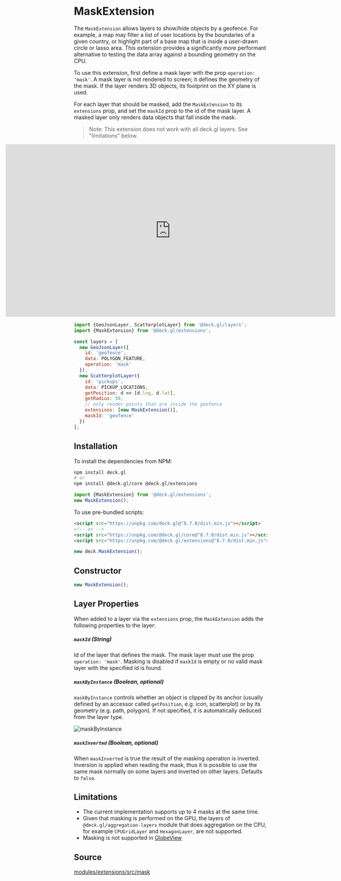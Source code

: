 
# MaskExtension

The `MaskExtension` allows layers to show/hide objects by a geofence. For example, a map may filter a list of user locations by the boundaries of a given country, or highlight part of a base map that is inside a user-drawn circle or lasso area. This extension provides a significantly more performant alternative to testing the data array against a bounding geometry on the CPU.

To use this extension, first define a mask layer with the prop `operation: 'mask'`. A mask layer is not rendered to screen; it defines the geometry of the mask. If the layer renders 3D objects, its footprint on the XY plane is used.

For each layer that should be masked, add the `MaskExtension` to its `extensions` prop, and set the `maskId` prop to the id of the mask layer. A masked layer only renders data objects that fall inside the mask.


> Note: This extension does not work with all deck.gl layers. See "limitations" below.

<div style="position:relative;height:450px"></div>
<div style="position:absolute;transform:translateY(-450px);padding-left:inherit;padding-right:inherit;left:0;right:0">
  <iframe height="450" style="width: 100%;" scrolling="no" title="deck.gl MaskExtension" src="https://codepen.io/vis-gl/embed/ExbKoYg?height=450&theme-id=light&default-tab=result" frameborder="no" loading="lazy" allowtransparency="true" allowfullscreen="true">
    See the Pen <a href='https://codepen.io/vis-gl/pen/ExbKoYg'>deck.gl MaskFilterExtension</a> by vis.gl
    (<a href='https://codepen.io/vis-gl'>@vis-gl</a>) on <a href='https://codepen.io'>CodePen</a>.
  </iframe>
</div>


```js
import {GeoJsonLayer, ScatterplotLayer} from '@deck.gl/layers';
import {MaskExtension} from '@deck.gl/extensions';

const layers = [
  new GeoJsonLayer({
    id: 'geofence',
    data: POLYGON_FEATURE,
    operation: 'mask'
  }),
  new ScatterplotLayer({
    id: 'pickups',
    data: PICKUP_LOCATIONS,
    getPosition: d => [d.lng, d.lat],
    getRadius: 50,
    // only render points that are inside the geofence
    extensions: [new MaskExtension()],
    maskId: 'geofence'
  })
];
```

## Installation

To install the dependencies from NPM:

```bash
npm install deck.gl
# or
npm install @deck.gl/core @deck.gl/extensions
```

```js
import {MaskExtension} from '@deck.gl/extensions';
new MaskExtension();
```

To use pre-bundled scripts:

```html
<script src="https://unpkg.com/deck.gl@^8.7.0/dist.min.js"></script>
<!-- or -->
<script src="https://unpkg.com/@deck.gl/core@^8.7.0/dist.min.js"></script>
<script src="https://unpkg.com/@deck.gl/extensions@^8.7.0/dist.min.js"></script>
```

```js
new deck.MaskExtension();
```

## Constructor

```js
new MaskExtension();
```

## Layer Properties

When added to a layer via the `extensions` prop, the `MaskExtension` adds the following properties to the layer:

##### `maskId` (String)

Id of the layer that defines the mask. The mask layer must use the prop `operation: 'mask'`. Masking is disabled if `maskId` is empty or no valid mask layer with the specified id is found.

##### `maskByInstance` (Boolean, optional)

`maskByInstance` controls whether an object is clipped by its anchor (usually defined by an accessor called `getPosition`, e.g. icon, scatterplot) or by its geometry (e.g. path, polygon). If not specified, it is automatically deduced from the layer type.

![maskByInstance](https://raw.githubusercontent.com/visgl/deck.gl-data/master/images/docs/mask-by-instance.png)

##### `maskInverted` (Boolean, optional)

When `maskInverted` is true the result of the masking operation is inverted. Inversion is applied when reading the mask, thus it is possible to use the same mask normally on some layers and inverted on other layers. Defaults to `false`.

## Limitations

- The current implementation supports up to 4 masks at the same time.
- Given that masking is performed on the GPU, the layers of `@deck.gl/aggregation-layers` module that does aggregation on the CPU, for example `CPUGridLayer` and `HexagonLayer`, are not supported.
- Masking is not supported in [GlobeView](/docs/api-reference/core/globe-view.md)

## Source

[modules/extensions/src/mask](https://github.com/visgl/deck.gl/tree/8.6-release/modules/extensions/src/mask)
